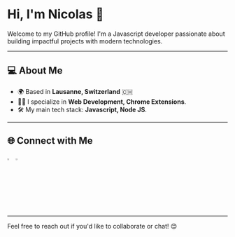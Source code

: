 # Hi, I'm Nicolas 👋

Welcome to my GitHub profile! I'm a Javascript developer passionate about building impactful projects with modern technologies.

---

## 💻 **About Me**

- 🌍 Based in **Lausanne, Switzerland** 🇨🇭
- 🧑‍💻 I specialize in **Web Development, Chrome Extensions**.
- 🛠️ My main tech stack: **Javascript, Node JS**.

---

## 🌐 **Connect with Me**

<a href="https://www.nicolascousin.pro" target="_blank" style="text-decoration: none;">
  <img src="https://www.nicolascousin.pro/images/photo.png" alt="Website" width="3%" />
</a>
<a href="https://www.linkedin.com/in/nicolas-cousin-3021b496/" target="_blank" style="text-decoration: none;">
  <img src="https://github.com/user-attachments/assets/07fa4b25-413d-4df1-8ac2-f6e0227824a7" alt="LI-In-Bug" width="3%" />
</a>

---

Feel free to reach out if you'd like to collaborate or chat! 😊
